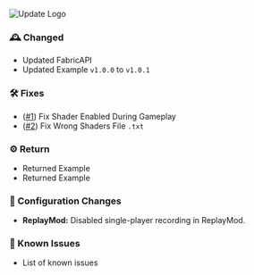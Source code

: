 ![Update Logo](https://github.com/OptiNa-Team/OptiNa-Reborn/blob/main/update_banners/april_fool_update_banner_2024.png?raw=true)


### 🕰️ Changed
- Updated FabricAPI  
- Updated Example `v1.0.0` to `v1.0.1`

### 🛠️ Fixes
- ([#1](https://github.com/OptiNa-Team/OptiNa-Reborn/tree/main/Content%20List)) Fix Shader Enabled During Gameplay
- ([#2](https://github.com/OptiNa-Team/OptiNa-Reborn/tree/main/Content%20List)) Fix Wrong Shaders File `.txt`

### ⚙️ Return
- Returned Example
- Returned Example

### 📂 Configuration Changes
- **ReplayMod:** Disabled single-player recording in ReplayMod.

### 🚩 Known Issues
- List of known issues
